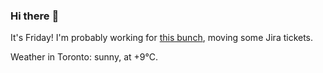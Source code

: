 ### Hi there :wave:

It's Friday! I'm probably working for [this bunch](https://github.com/kohofinancial), moving some Jira tickets.

Weather in Toronto: sunny, at +9°C.
